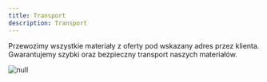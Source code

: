 ```yaml
---
title: Transport
description: Transport
---
```

Przewozimy wszystkie materiały z oferty pod wskazany adres przez klienta. Gwarantujemy szybki oraz bezpieczny transport naszych materiałów.

![null](/images/uploads/oskład.jpg)
